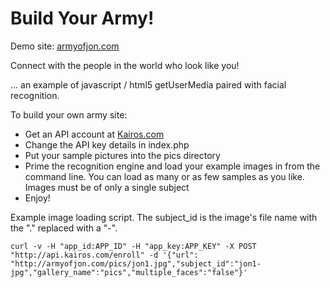 Build Your Army!
=========

Demo site: [armyofjon.com](http://armyofjon.com)

Connect with the people in the world who look like you!

... an example of javascript / html5 getUserMedia paired with facial recognition.

To build your own army site:
* Get an API account at  [Kairos.com](http://kairos.com)
* Change the API key details in index.php
* Put your sample pictures into the pics directory
* Prime the recognition engine and load your example images in from the command line. You can load as many or as few samples as you like. Images must be of only a single subject
* Enjoy!


Example image loading script. The subject_id is the image's file name with the "." replaced with a "-".
```
curl -v -H "app_id:APP_ID" -H "app_key:APP_KEY" -X POST "http://api.kairos.com/enroll" -d '{"url": "http://armyofjon.com/pics/jon1.jpg","subject_id":"jon1-jpg","gallery_name":"pics","multiple_faces":"false"}'
```
